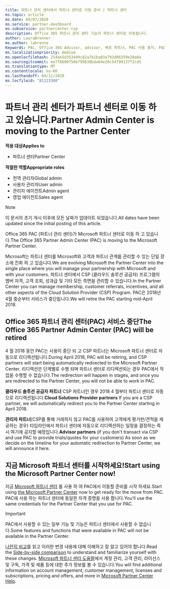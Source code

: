 ```yaml
---
title: 파트너 관리 센터에서 파트너 센터로 이동 준비 | 파트너 센터
ms.topic: article
ms.date: 04/07/2020
ms.service: partner-dashboard
ms.subservice: partnercenter-csp
description: Office 365 파트너 관리 센터 기능이 파트너 센터로 이동됩니다.
author: LauraBrenner
ms.author: labrenne
Keywords: PAC, Office 365 Advisor, advisor, 배포 파트너, PAC 사용 중지, PAC 사용 중지
ms.localizationpriority: medium
ms.openlocfilehash: 214ae5d353449c82a7b1ba03a793d06359e28a0a
ms.sourcegitcommit: ee7f8600f566799838bda64e26c54799137f2cd5
ms.translationtype: MT
ms.contentlocale: ko-KR
ms.lasthandoff: 04/11/2020
ms.locfileid: "81123308"
---
```

# <a name="partner-admin-center-is-moving-to-the-partner-center"></a><span data-ttu-id="c41a8-104">파트너 관리 센터가 파트너 센터로 이동 하 고 있습니다.</span><span class="sxs-lookup"><span data-stu-id="c41a8-104">Partner Admin Center is moving to the Partner Center</span></span>

<span data-ttu-id="c41a8-105">**적용 대상**</span><span class="sxs-lookup"><span data-stu-id="c41a8-105">**Applies to**</span></span>

-  <span data-ttu-id="c41a8-106">파트너 센터</span><span class="sxs-lookup"><span data-stu-id="c41a8-106">Partner Center</span></span>

<span data-ttu-id="c41a8-107">**적절한 역할**</span><span class="sxs-lookup"><span data-stu-id="c41a8-107">**Appropriate roles**</span></span>
-    <span data-ttu-id="c41a8-108">전역 관리자</span><span class="sxs-lookup"><span data-stu-id="c41a8-108">Global admin</span></span>
-    <span data-ttu-id="c41a8-109">사용자 관리자</span><span class="sxs-lookup"><span data-stu-id="c41a8-109">User admin</span></span>
-    <span data-ttu-id="c41a8-110">관리자 에이전트</span><span class="sxs-lookup"><span data-stu-id="c41a8-110">Admin agent</span></span>
-    <span data-ttu-id="c41a8-111">영업 에이전트</span><span class="sxs-lookup"><span data-stu-id="c41a8-111">Sales agent</span></span>

> [!NOTE]  
>  <span data-ttu-id="c41a8-112">이 문서의 초기 게시 이후에 모든 날짜가 업데이트 되었습니다.</span><span class="sxs-lookup"><span data-stu-id="c41a8-112">All dates have been updated since the initial posting of this article.</span></span>

<span data-ttu-id="c41a8-113">Office 365 PAC (파트너 관리 센터)가 Microsoft 파트너 센터로 이동 하 고 있습니다.</span><span class="sxs-lookup"><span data-stu-id="c41a8-113">The Office 365 Partner Admin Center (PAC) is moving to the Microsoft Partner Center.</span></span>

<span data-ttu-id="c41a8-114">Microsoft는 파트너 센터를 Microsoft와 고객과 파트너 관계를 관리할 수 있는 단일 장소에 진화 하 고 있습니다.</span><span class="sxs-lookup"><span data-stu-id="c41a8-114">We are evolving Microsoft the Partner Center into the single place where you will manage your partnership with Microsoft and with your customers.</span></span> <span data-ttu-id="c41a8-115">파트너 센터에서 CSP (클라우드 솔루션 공급자) 프로그램의 멤버 자격, 고객 조회, 성과급 및 기타 모든 측면을 관리할 수 있습니다.</span><span class="sxs-lookup"><span data-stu-id="c41a8-115">In the Partner Center you can manage membership, customer referrals, incentives, and all other aspects of the Cloud Solution Provider (CSP) Program.</span></span> <span data-ttu-id="c41a8-116">PAC은 2018년 4월 중순부터 서비스가 중단됩니다.</span><span class="sxs-lookup"><span data-stu-id="c41a8-116">We will retire the PAC starting mid-April 2018.</span></span>

## <a name="the-office-365-partner-admin-center-pac-will-be-retired"></a><span data-ttu-id="c41a8-117">Office 365 파트너 관리 센터(PAC) 서비스 중단</span><span class="sxs-lookup"><span data-stu-id="c41a8-117">The Office 365 Partner Admin Center (PAC) will be retired</span></span>

<span data-ttu-id="c41a8-118">4 월 2018 동안 PAC는 사용이 중단 되 고 CSP 파트너는 Microsoft 파트너 센터로 자동으로 리디렉션됩니다.</span><span class="sxs-lookup"><span data-stu-id="c41a8-118">During April 2018, PAC will be retiring, and CSP partners will start being automatically redirected to the Microsoft Partner Center.</span></span> <span data-ttu-id="c41a8-119">리디렉션은 단계별로 수행 되며 파트너 센터로 리디렉션되는 경우 PAC에서 작업을 수행할 수 없습니다.</span><span class="sxs-lookup"><span data-stu-id="c41a8-119">The redirection will happen in stages, and once you are redirected to the Partner Center, you will not be able to work in PAC.</span></span> 

<span data-ttu-id="c41a8-120">**클라우드 솔루션 공급자 파트너** CSP 파트너인 경우 2018 4 월부터 파트너 센터로 자동으로 리디렉션됩니다.</span><span class="sxs-lookup"><span data-stu-id="c41a8-120">**Cloud Solutions Provider partners** If you are a CSP partner, we will automatically redirect you to the Partner Center starting in April 2018.</span></span> 

<span data-ttu-id="c41a8-121">**관리자 파트너**(CSP를 통해 거래하지 않고 PAC를 사용하여 고객에게 평가판/견적을 제공하는 경우) 타임라인에서 파트너 센터에 자동으로 리디렉션하는 일정을 결정하는 즉시 여기에 공지할 예정입니다.</span><span class="sxs-lookup"><span data-stu-id="c41a8-121">**Advisor partners** (if you don't transact via CSP and use PAC to provide trials/quotes for your customers) As soon as we decide on the timeline for your automatic redirection to Partner Center, we will announce it here.</span></span> 


## <a name="start-using-the-microsoft-partner-center-now"></a><span data-ttu-id="c41a8-122">지금 Microsoft 파트너 센터를 시작하세요!</span><span class="sxs-lookup"><span data-stu-id="c41a8-122">Start using the Microsoft Partner Center now!</span></span>

<span data-ttu-id="c41a8-123">지금 [Microsoft 파트너 센터](https://partnercenter.microsoft.com/) 를 사용 하 여 PAC에서 이동할 준비를 시작 하세요.</span><span class="sxs-lookup"><span data-stu-id="c41a8-123">Start using [the Microsoft Partner Center](https://partnercenter.microsoft.com/) now to get ready for the move from PAC.</span></span>  <span data-ttu-id="c41a8-124">PAC에 사용 하는 파트너 센터에 동일한 자격 증명을 사용 합니다.</span><span class="sxs-lookup"><span data-stu-id="c41a8-124">You'll use the same credentials for the Partner Center that you use for PAC.</span></span>

> [!IMPORTANT]  
> <span data-ttu-id="c41a8-125">PAC에서 사용할 수 있는 일부 기능 및 기능은 파트너 센터에서 사용할 수 없습니다.</span><span class="sxs-lookup"><span data-stu-id="c41a8-125">Some features and functions that were available in PAC will not be available in the Partner Center.</span></span>

 <span data-ttu-id="c41a8-126">[나란히 비교](moving-from-pac-to-pc.md)를 읽고 이러한 변경 내용에 대해 이해하고 잘 알고 있어야 합니다.</span><span class="sxs-lookup"><span data-stu-id="c41a8-126">Read the [Side-by-side comparison](moving-from-pac-to-pc.md) to understand and familiarize yourself with these changes.</span></span>  <span data-ttu-id="c41a8-127">[Microsoft 파트너 센터 도움말](https://docs.microsoft.com/partner-center/)에서 계정 관리, 고객 관리, 라이선스 및 구독, 가격 및 제품 등에 대한 추가 정보를 볼 수 있습니다.</span><span class="sxs-lookup"><span data-stu-id="c41a8-127">You will find additional information on account management, customer management, licenses and subscriptions, pricing and offers, and more in [Microsoft Partner Center Help](https://docs.microsoft.com/partner-center/).</span></span>